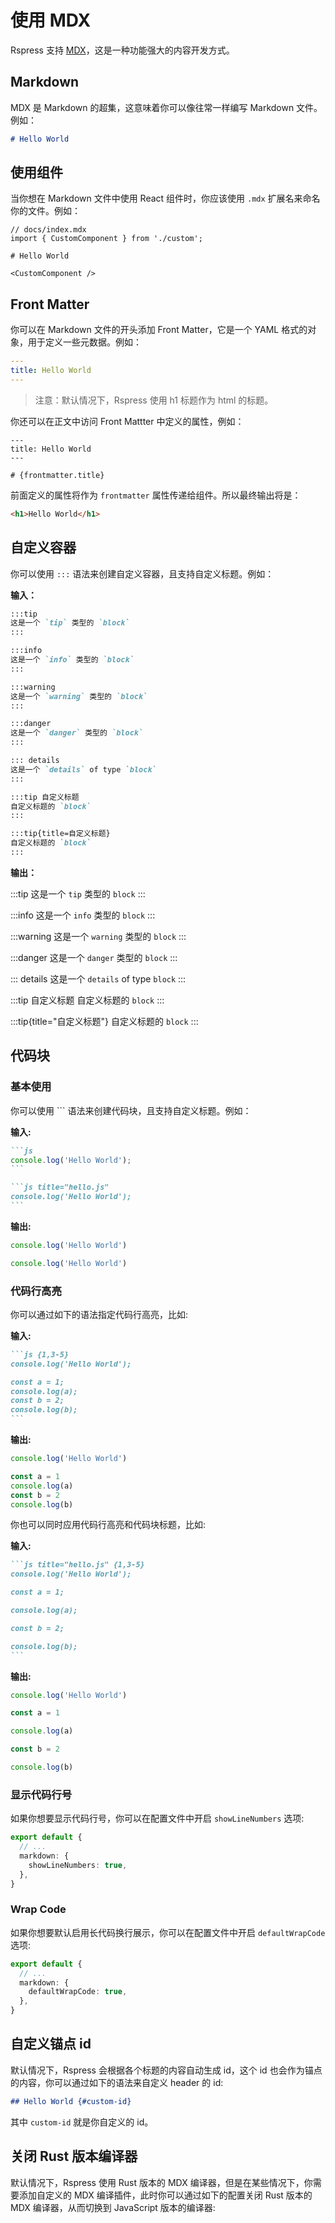 # 使用 MDX

Rspress 支持 [MDX](https://mdxjs.com/)，这是一种功能强大的内容开发方式。

## Markdown

MDX 是 Markdown 的超集，这意味着你可以像往常一样编写 Markdown 文件。例如：

```md
# Hello World
```

## 使用组件

当你想在 Markdown 文件中使用 React 组件时，你应该使用 `.mdx` 扩展名来命名你的文件。例如：

```mdx
// docs/index.mdx
import { CustomComponent } from './custom';

# Hello World

<CustomComponent />
```

## Front Matter

你可以在 Markdown 文件的开头添加 Front Matter，它是一个 YAML 格式的对象，用于定义一些元数据。例如：

```yaml
---
title: Hello World
---
```

> 注意：默认情况下，Rspress 使用 h1 标题作为 html 的标题。

你还可以在正文中访问 Front Mattter 中定义的属性，例如：

```mdx
---
title: Hello World
---

# {frontmatter.title}
```

前面定义的属性将作为 `frontmatter` 属性传递给组件。所以最终输出将是：

```html
<h1>Hello World</h1>
```

## 自定义容器

你可以使用 `:::` 语法来创建自定义容器，且支持自定义标题。例如：

**输入：**

```markdown
:::tip
这是一个 `tip` 类型的 `block`
:::

:::info
这是一个 `info` 类型的 `block`
:::

:::warning
这是一个 `warning` 类型的 `block`
:::

:::danger
这是一个 `danger` 类型的 `block`
:::

::: details
这是一个 `details` of type `block`
:::

:::tip 自定义标题
自定义标题的 `block`
:::

:::tip{title=自定义标题}
自定义标题的 `block`
:::
```

**输出：**

:::tip
这是一个 `tip` 类型的 `block`
:::

:::info
这是一个 `info` 类型的 `block`
:::

:::warning
这是一个 `warning` 类型的 `block`
:::

:::danger
这是一个 `danger` 类型的 `block`
:::

::: details
这是一个 `details` of type `block`
:::

:::tip 自定义标题
自定义标题的 `block`
:::

:::tip{title="自定义标题"}
自定义标题的 `block`
:::

## 代码块

### 基本使用

你可以使用 \`\`\` 语法来创建代码块，且支持自定义标题。例如：

**输入:**

````md
```js
console.log('Hello World');
```

```js title="hello.js"
console.log('Hello World');
```
````

**输出:**

```js
console.log('Hello World')
```

```js title="hello.js"
console.log('Hello World')
```

### 代码行高亮

你可以通过如下的语法指定代码行高亮，比如:

**输入:**

````md
```js {1,3-5}
console.log('Hello World');

const a = 1;
console.log(a);
const b = 2;
console.log(b);
```
````

**输出:**

```js {1,3-5}
console.log('Hello World')

const a = 1
console.log(a)
const b = 2
console.log(b)
```

你也可以同时应用代码行高亮和代码块标题，比如:

**输入:**

````md
```js title="hello.js" {1,3-5}
console.log('Hello World');

const a = 1;

console.log(a);

const b = 2;

console.log(b);
```
````

**输出:**

```js title="hello.js" {1,3-5}
console.log('Hello World')

const a = 1

console.log(a)

const b = 2

console.log(b)
```

### 显示代码行号

如果你想要显示代码行号，你可以在配置文件中开启 `showLineNumbers` 选项:

```ts title="rspress.config.ts"
export default {
  // ...
  markdown: {
    showLineNumbers: true,
  },
}
```

### Wrap Code

如果你想要默认启用长代码换行展示，你可以在配置文件中开启 `defaultWrapCode` 选项:

```ts title="rspress.config.ts"
export default {
  // ...
  markdown: {
    defaultWrapCode: true,
  },
}
```

## 自定义锚点 id

默认情况下，Rspress 会根据各个标题的内容自动生成 id，这个 id 也会作为锚点的内容，你可以通过如下的语法来自定义 header 的 id:

```md
## Hello World {#custom-id}
```

其中 `custom-id` 就是你自定义的 id。

## 关闭 Rust 版本编译器

默认情况下，Rspress 使用 Rust 版本的 MDX 编译器，但是在某些情况下，你需要添加自定义的 MDX 编译插件，此时你可以通过如下的配置关闭 Rust 版本的 MDX 编译器，从而切换到 JavaScript 版本的编译器:

<MdxRs />
